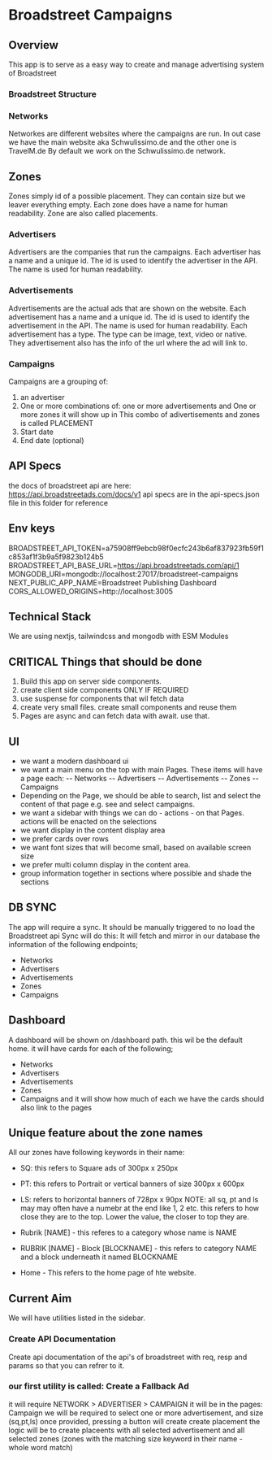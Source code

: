 # Broadstreet Campaigns

## Overview

This app is to serve as a easy way to create and manage advertising system of Broadstreet

### Broadstreet Structure

### Networks
Networkes are different websites where the campaigns are run. 
In out case we have the main website aka Schwulissimo.de and the other one is TravelM.de
By default we work on the Schwulissimo.de network.

## Zones
Zones simply id of a possible placement. They can contain size but we leaver everything empty.
Each zone does have a name for human readability.
Zone are also called placements.

### Advertisers
Advertisers are the companies that run the campaigns.
Each advertiser has a name and a unique id.
The id is used to identify the advertiser in the API.
The name is used for human readability.

### Advertisements
Advertisements are the actual ads that are shown on the website.
Each advertisement has a name and a unique id.
The id is used to identify the advertisement in the API.
The name is used for human readability.
Each advertisement has a type.
The type can be image, text, video or native.
They advertisement also has the info of the url where the ad will link to.

### Campaigns
Campaigns are a grouping of:
1) an advertiser
2) One or more combinations of:
one or more advertisements and One or more zones it will show up in
This combo of adivertisements and zones is called PLACEMENT
3) Start date
4) End date (optional)


## API Specs
the docs of broadstreet api are here: https://api.broadstreetads.com/docs/v1
api specs are in the api-specs.json file in this folder for reference

## Env keys
BROADSTREET_API_TOKEN=a75908ff9ebcb98f0ecfc243b6af837923fb59f1c853af1f3b9a5f9823b124b5
BROADSTREET_API_BASE_URL=https://api.broadstreetads.com/api/1
MONGODB_URI=mongodb://localhost:27017/broadstreet-campaigns
NEXT_PUBLIC_APP_NAME=Broadstreet Publishing Dashboard
CORS_ALLOWED_ORIGINS=http://localhost:3005

## Technical Stack
We are using nextjs, tailwindcss and mongodb with ESM Modules

## CRITICAL Things that should be done
1) Build this app on server side components.
2) create client side components ONLY IF REQUIRED
3) use suspense for components that wil fetch data
4) create very small files. create small components and reuse them
5) Pages are async and can fetch data with await. use that.

## UI
- we want a modern dashboard ui
- we want a main menu on the top with main Pages. These items will have a page each:
-- Networks
-- Advertisers
-- Advertisements
-- Zones
-- Campaigns
- Depending on the Page, we should be able to search, list and select the content of that page e.g. see and select campaigns.
- we want a sidebar with things we can do - actions - on that Pages. actions will be enacted on the selections
- we want display in the content display area
- we prefer cards over rows
- we want font sizes that will become small, based on available screen size
- we prefer multi column display in the content area.
- group information together in sections where possible and shade the sections

## DB SYNC
The app will require a sync. 
It should be manually triggered to no load the Broadstreet api 
Sync will do this:
It will fetch and mirror in our database the information of the following endpoints;
- Networks
- Advertisers
- Advertisements
- Zones
- Campaigns

## Dashboard
A dashboard will be shown on /dashboard path. this wil be the default home. 
it will have cards for each of the following;
- Networks
- Advertisers
- Advertisements
- Zones
- Campaigns
and it will show how much of each we have
the cards should also link to the pages

## Unique feature about the zone names
All our zones have following keywords in their name:
- SQ: this refers to Square ads of 300px x 250px
- PT: this refers to Portrait or vertical banners of size 300px x 600px
- LS: refers to horizontal banners of 728px x 90px
NOTE: all sq, pt and ls may may often have a numebr at the end like 1, 2 etc. this refers to how close they are to the top. Lower the value, the closer to top they are.

- Rubrik [NAME] - this referes to a category whose name is NAME
- RUBRIK [NAME] - Block [BLOCKNAME] - this refers to category NAME and a block underneath it named BLOCKNAME

- Home - This refers to the home page of hte website.

## Current Aim
We will have utilities listed in the sidebar.

### Create API Documentation
Create api documentation of the api's of broadstreet with req, resp and params so that you can refrer to it.

### our first utility is called: Create a Fallback Ad
it will require NETWORK > ADVERTISER > CAMPAIGN
it will be in the pages: Campaign
we will be required to select one or more advertisement, and size (sq,pt,ls)
once provided, pressing a button will create create placement
the logic will be to create placeents with all selected advertisement and all selected zones (zones with the matching size keyword in their name - whole word match)

